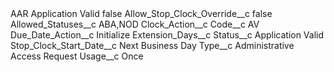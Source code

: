 <?xml version="1.0" encoding="UTF-8"?>
<CustomMetadata xmlns="http://soap.sforce.com/2006/04/metadata" xmlns:xsi="http://www.w3.org/2001/XMLSchema-instance" xmlns:xsd="http://www.w3.org/2001/XMLSchema">
    <label>AAR Application Valid</label>
    <protected>false</protected>
    <values>
        <field>Allow_Stop_Clock_Override__c</field>
        <value xsi:type="xsd:boolean">false</value>
    </values>
    <values>
        <field>Allowed_Statuses__c</field>
        <value xsi:type="xsd:string">ABA,NOD</value>
    </values>
    <values>
        <field>Clock_Action__c</field>
        <value xsi:nil="true"/>
    </values>
    <values>
        <field>Code__c</field>
        <value xsi:type="xsd:string">AV</value>
    </values>
    <values>
        <field>Due_Date_Action__c</field>
        <value xsi:type="xsd:string">Initialize</value>
    </values>
    <values>
        <field>Extension_Days__c</field>
        <value xsi:nil="true"/>
    </values>
    <values>
        <field>Status__c</field>
        <value xsi:type="xsd:string">Application Valid</value>
    </values>
    <values>
        <field>Stop_Clock_Start_Date__c</field>
        <value xsi:type="xsd:string">Next Business Day</value>
    </values>
    <values>
        <field>Type__c</field>
        <value xsi:type="xsd:string">Administrative Access Request</value>
    </values>
    <values>
        <field>Usage__c</field>
        <value xsi:type="xsd:string">Once</value>
    </values>
</CustomMetadata>
